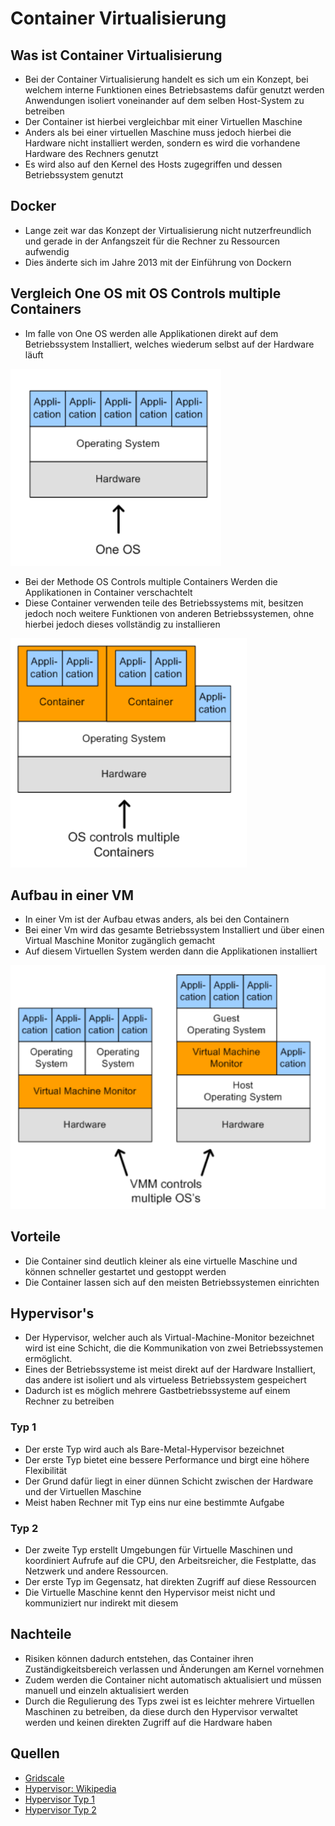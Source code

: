 # Container Virtualisierung 

## Was ist Container Virtualisierung 

+ Bei der Container Virtualisierung  handelt es sich um ein Konzept, bei welchem interne Funktionen eines Betriebsastems dafür genutzt werden Anwendungen isoliert voneinander auf dem selben Host-System zu betreiben
+ Der Container ist hierbei vergleichbar mit einer Virtuellen Maschine
+ Anders als bei einer virtuellen Maschine muss jedoch hierbei die Hardware nicht installiert werden, sondern es wird die vorhandene Hardware des Rechners genutzt
+ Es wird also auf den Kernel des Hosts zugegriffen und dessen Betriebssystem genutzt

## Docker
+ Lange zeit war das Konzept der Virtualisierung  nicht nutzerfreundlich und gerade in der Anfangszeit für die Rechner zu Ressourcen aufwendig
+ Dies änderte sich im Jahre 2013 mit der Einführung von Dockern

## Vergleich One OS mit OS Controls multiple Containers

+ Im falle von One OS werden alle Applikationen direkt auf dem Betriebssystem Installiert, welches wiederum selbst auf der Hardware läuft

![Empty](Bilder/One%20OS.png)

+ Bei der Methode OS Controls multiple Containers Werden die Applikationen in Container verschachtelt
+ Diese Container verwenden teile des Betriebssystems mit, besitzen jedoch noch weitere Funktionen von anderen Betriebssystemen, ohne hierbei jedoch dieses vollständig zu installieren

![Empty](Bilder/OS%20controls%20multiple%20Containers.png)

## Aufbau in einer VM

+ In einer Vm ist der Aufbau etwas anders, als bei den Containern
+ Bei einer Vm wird das gesamte Betriebssystem Installiert und über einen Virtual Maschine Monitor zugänglich gemacht
+ Auf diesem Virtuellen System werden dann die Applikationen installiert

![Empty](Bilder/Standalone%20Approach%20%26%20Host-Guest%20Approach.png)

## Vorteile

+ Die Container sind deutlich kleiner als eine virtuelle Maschine und können schneller gestartet und gestoppt werden
+ Die Container lassen sich auf den meisten Betriebssystemen einrichten

## Hypervisor's

+ Der Hypervisor, welcher auch als Virtual-Machine-Monitor bezeichnet wird ist eine Schicht, die die Kommunikation von zwei Betriebssystemen ermöglicht.
+ Eines der Betriebssysteme ist meist direkt auf der Hardware Installiert, das andere ist isoliert und als virtueless Betriebssystem gespeichert
+ Dadurch ist es möglich mehrere Gastbetriebssysteme auf einem Rechner zu betreiben

### Typ 1
+ Der erste Typ wird auch als Bare-Metal-Hypervisor bezeichnet
+ Der erste Typ bietet eine bessere Performance und birgt eine höhere Flexibilität
+ Der Grund dafür liegt in einer dünnen Schicht zwischen der Hardware und der Virtuellen Maschine
+ Meist haben Rechner mit Typ eins nur eine bestimmte Aufgabe

### Typ 2
+ Der zweite Typ erstellt Umgebungen für Virtuelle Maschinen und koordiniert Aufrufe auf die CPU, den Arbeitsreicher, die Festplatte, das Netzwerk und andere Ressourcen.
+ Der erste Typ im Gegensatz, hat direkten Zugriff auf diese Ressourcen
+ Die Virtuelle Maschine kennt den Hypervisor meist nicht und kommuniziert nur indirekt mit diesem

## Nachteile

+ Risiken können dadurch entstehen, das Container ihren Zuständigkeitsbereich verlassen und Änderungen am Kernel vornehmen
+ Zudem werden die Container nicht automatisch aktualisiert und müssen manuell und einzeln aktualisiert werden
+ Durch die Regulierung des Typs zwei ist es leichter mehrere Virtuellen Maschinen zu betreiben, da diese durch den Hypervisor verwaltet werden und keinen direkten Zugriff auf die Hardware haben

## Quellen

+ [Gridscale](https://gridscale.io/community/glossar/was-ist-containervirtualisierung/)
+ [Hypervisor: Wikipedia](https://de.wikipedia.org/wiki/Hypervisor)
+ [Hypervisor Typ 1](https://www.computerweekly.com/de/tipp/Vergleich-zwischen-Typ-1-und-Typ-2-Den-richtigen-Hypervisor-auswaehlen)
+ [Hypervisor Typ 2](https://www.computerweekly.com/de/definition/Typ-2-Hypervisor-Hosted-Hypervisor)
